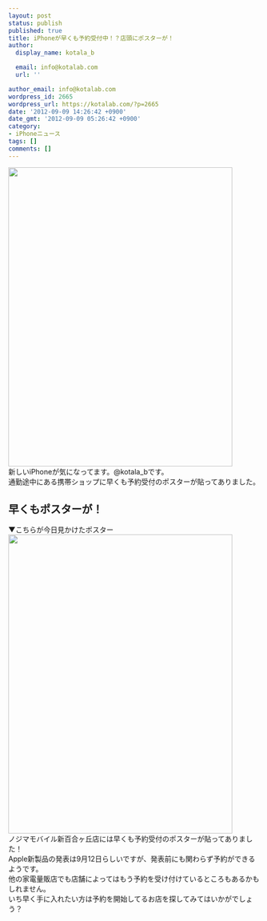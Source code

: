 ```yaml
---
layout: post
status: publish
published: true
title: iPhoneが早くも予約受付中！？店頭にポスターが！
author:
  display_name: kotala_b

  email: info@kotalab.com
  url: ''

author_email: info@kotalab.com
wordpress_id: 2665
wordpress_url: https://kotalab.com/?p=2665
date: '2012-09-09 14:26:42 +0900'
date_gmt: '2012-09-09 05:26:42 +0900'
category:
- iPhoneニュース
tags: []
comments: []
---
```

<p><img alt="" src="https://kotalab.com/wp-content/uploads/slooProImg_20120909142633.jpg" width="448" height="598" /><br />
新しいiPhoneが気になってます。@kotala_bです。<br />
通勤途中にある携帯ショップに早くも予約受付のポスターが貼ってありました。<br />
<!--more--></p>
<h2>早くもポスターが！</h2>
<p>▼こちらが今日見かけたポスター<br />
<img alt="" src="https://kotalab.com/wp-content/uploads/slooProImg_20120909142640.jpg" width="448" height="598" /><br />
ノジマモバイル新百合ヶ丘店には早くも予約受付のポスターが貼ってありました！<br />
Apple新製品の発表は9月12日らしいですが、発表前にも関わらず予約ができるようです。<br />
他の家電量販店でも店舗によってはもう予約を受け付けているところもあるかもしれません。<br />
いち早く手に入れたい方は予約を開始してるお店を探してみてはいかがでしょう？</p>
